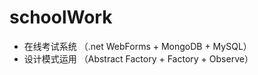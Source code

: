 # schoolWork

-  在线考试系统 （.net WebForms + MongoDB + MySQL）
-  设计模式运用 （Abstract Factory  + Factory + Observe）
